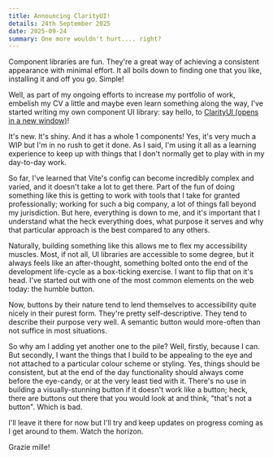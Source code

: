 ```yaml
---
title: Announcing ClarityUI!
details: 24th September 2025
date: 2025-09-24
summary: One more wouldn't hurt.... right?
---
```


Component libraries are fun. They're a great way of achieving a consistent
appearance with minimal effort. It all boils down to finding one that you
like, installing it and off you go. Simple!

Well, as part of my ongoing efforts to increase my portfolio of work,
embelish my CV a little and maybe even learn something along the way, I've
started writing my own component UI library: say hello, to
<a href="https://www.npmjs.com/package/@damienrobson/clarityui" target="_blank" rel="noreferrer">ClarityUI (opens in a new window)</a>!

It's new. It's shiny. And it has a whole 1 components! Yes, it's very much
a WIP but I'm in no rush to get it done. As I said, I'm using it all as a
learning experience to keep up with things that I don't normally get to play
with in my day-to-day work.

So far, I've learned that Vite's config can become incredibly complex and
varied, and it doesn't take a lot to get there. Part of the fun of doing
something like this is getting to work with tools that I take for granted
professionally; working for such a big company, a lot of things fall beyond
my jurisdiction. But here, everything is down to me, and it's important that
I understand what the heck everything does, what purpose it serves and why
that particular approach is the best compared to any others.

Naturally, building something like this allows me to flex my accessibility
muscles. Most, if not all, UI libraries are accessible to some degree, but
it always feels like an after-thought, something bolted onto the end of
the development life-cycle as a box-ticking exercise. I want to flip that
on it's head. I've started out with one of the most common elements on the
web today: the humble button.

Now, buttons by their nature tend to lend themselves to accessibility quite
nicely in their purest form. They're pretty self-descriptive. They tend to
describe their purpose very well. A semantic button would more-often than
not suffice in most situations.

So why am I adding yet another one to the pile? Well, firstly, because I
can. But secondly, I want the things that I build to be appealing to the
eye and not attached to a particular colour scheme or styling. Yes, things
should be consistent, but at the end of the day functionality should always
come before the eye-candy, or at the very least tied with it. There's no
use in building a visually-stunning button if it doesn't work like a button;
heck, there are buttons out there that you would look at and think, "that's
not a button". Which is bad.

I'll leave it there for now but I'll try and keep updates on progress coming
as I get around to them. Watch the horizon.

Grazie mille!
